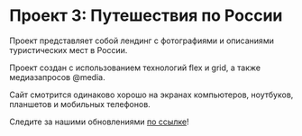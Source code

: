 # Проект 3: Путешествия по России

Проект представляет собой лендинг с фотографиями и описаниями туристических мест в России.

Проект создан с использованием технологий flex и grid, а также медиазапросов @media. 

Сайт смотрится одинаково хорошо на экранах компьютеров, ноутбуков, планшетов и мобильных телефонов.

Следите за нашими обновлениями [по ссылке](https://ironiacrescendo.github.io/russian-travel/index.html)!
